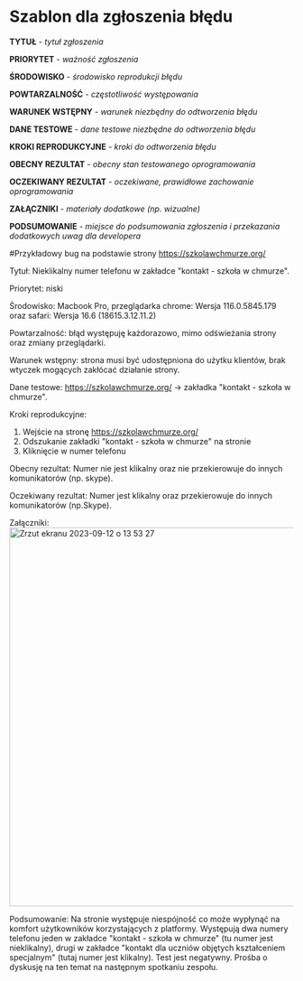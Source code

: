 # Szablon dla zgłoszenia błędu
**TYTUŁ** - _tytuł zgłoszenia_

**PRIORYTET** - _ważność zgłoszenia_

**ŚRODOWISKO** - _środowisko reprodukcji błędu_

**POWTARZALNOŚĆ** - _częstotliwość występowania_

**WARUNEK WSTĘPNY** - _warunek niezbędny do odtworzenia błędu_

**DANE TESTOWE** - _dane testowe niezbędne do odtworzenia błędu_

**KROKI REPRODUKCYJNE** - _kroki do odtworzenia błędu_

**OBECNY REZULTAT** - _obecny stan testowanego oprogramowania_

**OCZEKIWANY REZULTAT** - _oczekiwane, prawidłowe zachowanie oprogramowania_

**ZAŁĄCZNIKI** - _materiały dodatkowe (np. wizualne)_

**PODSUMOWANIE** - _miejsce do podsumowania zgłoszenia i przekazania dodatkowych uwag dla developera_

#Przykładowy bug na podstawie strony https://szkolawchmurze.org/

Tytuł: Nieklikalny numer telefonu w zakładce "kontakt - szkoła w chmurze".

Priorytet: niski

Środowisko: Macbook Pro, przeglądarka chrome: Wersja 116.0.5845.179 oraz safari: Wersja 16.6 (18615.3.12.11.2)

Powtarzalność: błąd występuję każdorazowo, mimo odświeżania strony oraz zmiany przeglądarki.

Warunek wstępny: strona musi być udostępniona do użytku klientów, brak wtyczek mogących zakłócać działanie strony.

Dane testowe: https://szkolawchmurze.org/ -> zakładka "kontakt - szkoła w chmurze".

Kroki reprodukcyjne: 

1. Wejście na stronę https://szkolawchmurze.org/
2. Odszukanie zakładki "kontakt - szkoła w chmurze" na stronie
3. Kliknięcie w numer telefonu

Obecny rezultat: 
Numer nie jest klikalny oraz nie przekierowuje do innych komunikatorów (np. skype).

Oczekiwany rezultat: 
Numer jest klikalny oraz przekierowuje do innych komunikatorów (np.Skype). 

Załączniki:
<img width="671" alt="Zrzut ekranu 2023-09-12 o 13 53 27" src="https://github.com/juliatarnacka/portfolio/assets/144791433/4525791a-6f82-4d47-8b0a-a7c2ad8b1abc">

Podsumowanie: 
Na stronie występuje niespójność co może wypłynąć na komfort użytkowników korzystających z platformy. Występują dwa numery telefonu jeden w zakładce "kontakt - szkoła w chmurze" (tu numer jest nieklikalny), drugi w zakładce "kontakt dla uczniów objętych kształceniem specjalnym" (tutaj numer jest klikalny). Test jest negatywny. Prośba o dyskusję na ten temat na następnym spotkaniu zespołu.



